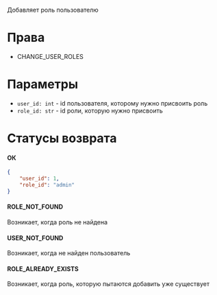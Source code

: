 Добавляет роль пользователю

# Права
* CHANGE_USER_ROLES

# Параметры
* `user_id: int` - id пользователя, которому нужно присвоить роль
* `role_id: str` - id роли, которую нужно присвоить

# Статусы возврата

#### ОК

```json
{
	"user_id": 1,
	"role_id": "admin"
}
```

#### ROLE_NOT_FOUND
Возникает, когда роль не найдена

#### USER_NOT_FOUND
Возникает, когда не найден пользователь

#### ROLE_ALREADY_EXISTS
Возникает, когда роль, которую пытаются добавить уже существует

